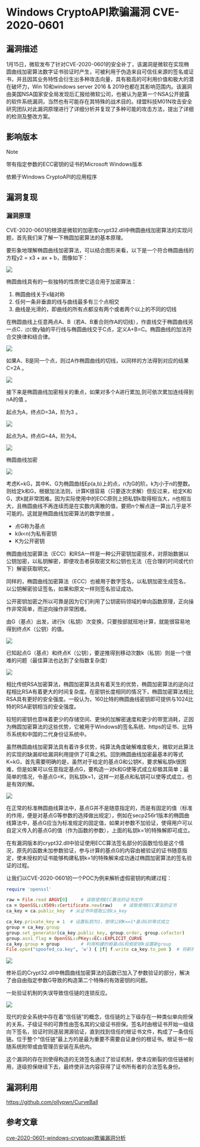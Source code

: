 # Windows CryptoAPI欺骗漏洞 CVE-2020-0601

## 漏洞描述

1月15日，微软发布了针对CVE-2020-0601的安全补丁，该漏洞是微软在实现椭圆曲线加密算法数字证书验证时产生，可被利用于伪造来自可信任来源的签名或证书，并且因其业务特性会衍生出多种攻击向量，具有极高的可利用价值和极大的潜在破坏力，Win 10和windows server 2016 & 2019也都在其影响范围内。该漏洞由美国NSA国家安全局发现后汇报给微软公司，也被认为是第一个NSA公开披露的软件系统漏洞，当然也有可能存在其特殊的战术目的。绿盟科技M01N攻击安全研究团队对此漏洞原理进行了详细分析并复现了多种可能的攻击方法，提出了详细的检测及整改方案。

## 影响版本

> [!NOTE]
>
> 带有指定参数的ECC密钥的证书的Microsoft Windows版本
>
> 依赖于Windows CryptoAPI的应用程序

## 漏洞复现

### 漏洞原理

CVE-2020-0601的根源是微软的加密库crypt32.dll中椭圆曲线加密算法的实现问题，首先我们来了解一下椭圆加密算法的基本原理。

要形象地理解椭圆曲线加密算法，可以结合图形来看，以下是一个符合椭圆曲线的方程y2 = x3 + ax + b，图像如下：

![](http://wikioss.peiqi.tech/vuln/windows-24.png?x-oss-process=image/auto-orient,1/quality,q_90/watermark,image_c2h1aXlpbi9zdWkucG5nP3gtb3NzLXByb2Nlc3M9aW1hZ2UvcmVzaXplLFBfMTQvYnJpZ2h0LC0zOS9jb250cmFzdCwtNjQ,g_se,t_17,x_1,y_10)

椭圆曲线具有的一些独特的性质使它适合用于加密算法：

1. 椭圆曲线关于x轴对称
2. 任何一条非垂直的线与曲线最多有三个点相交
3. 曲线是光滑的，即曲线的所有点都没有两个或者两个以上的不同的切线

在椭圆曲线上任意两点A、B（若A、B重合则作A的切线），作直线交于椭圆曲线另一点C`，过C`做y轴的平行线与椭圆曲线交于C点，定义A+B=C。椭圆曲线的加法符合交换律和结合律。

![](http://wikioss.peiqi.tech/vuln/windows-25.png?x-oss-process=image/auto-orient,1/quality,q_90/watermark,image_c2h1aXlpbi9zdWkucG5nP3gtb3NzLXByb2Nlc3M9aW1hZ2UvcmVzaXplLFBfMTQvYnJpZ2h0LC0zOS9jb250cmFzdCwtNjQ,g_se,t_17,x_1,y_10)

如果A、B是同一个点，则过A作椭圆曲线的切线，以同样的方法得到对应的结果 C=2A 。

![](http://wikioss.peiqi.tech/vuln/windows-26.png?x-oss-process=image/auto-orient,1/quality,q_90/watermark,image_c2h1aXlpbi9zdWkucG5nP3gtb3NzLXByb2Nlc3M9aW1hZ2UvcmVzaXplLFBfMTQvYnJpZ2h0LC0zOS9jb250cmFzdCwtNjQ,g_se,t_17,x_1,y_10)

接下来是椭圆曲线加密相关的重点，如果对多个A进行累加,则可依次累加连线得到nA的值 。

起点为A，终点D=3A，阶为3 。

![](http://wikioss.peiqi.tech/vuln/windows-27.png?x-oss-process=image/auto-orient,1/quality,q_90/watermark,image_c2h1aXlpbi9zdWkucG5nP3gtb3NzLXByb2Nlc3M9aW1hZ2UvcmVzaXplLFBfMTQvYnJpZ2h0LC0zOS9jb250cmFzdCwtNjQ,g_se,t_17,x_1,y_10)

起点为A，终点G=4A，阶为4。

![](http://wikioss.peiqi.tech/vuln/windows-28.png?x-oss-process=image/auto-orient,1/quality,q_90/watermark,image_c2h1aXlpbi9zdWkucG5nP3gtb3NzLXByb2Nlc3M9aW1hZ2UvcmVzaXplLFBfMTQvYnJpZ2h0LC0zOS9jb250cmFzdCwtNjQ,g_se,t_17,x_1,y_10)

椭圆曲线加密

![](http://wikioss.peiqi.tech/vuln/windows-29.png?x-oss-process=image/auto-orient,1/quality,q_90/watermark,image_c2h1aXlpbi9zdWkucG5nP3gtb3NzLXByb2Nlc3M9aW1hZ2UvcmVzaXplLFBfMTQvYnJpZ2h0LC0zOS9jb250cmFzdCwtNjQ,g_se,t_17,x_1,y_10)

考虑K=kG，其中K、G为椭圆曲线Ep(a,b)上的点，n为G的阶。k为小于n的整数。则给定k和G，根据加法法则，计算K很容易（只要逐次求解）但反过来，给定K和G，求k就非常困难。因为实际使用中的ECC原则上把私钥k取得相当大，n也相当大，且椭圆曲线不再连续而是在实数内离散的值，要把n个解点逐一算出几乎是不可能的。这就是椭圆曲线加密算法的数学依据 。

- 点G称为基点
- k(k<n)为私有密钥
- K为公开密钥

椭圆曲线加密算法（ECC）和RSA一样是一种公开密钥加密技术，对原始数据以公钥加密，以私钥解密，即便攻击者获取密文和公钥也无法（在合理的时间或代价下）解密获取明文。

同样的，椭圆曲线加密算法（ECC）也被用于数字签名，以私钥加密生成签名，以公钥解密验证签名，如果和原文一样则签名验证成功。

公开密钥加密之所以可靠是因为它们利用了公钥密码领域的单向函数原理，正向操作非常简单，而逆向操作非常困难。

由G（基点）出发，进行k（私钥）次变换，只要按部就班地计算，就能很容易地得到终点K（公钥）的值。

![](http://wikioss.peiqi.tech/vuln/windows-30.png?x-oss-process=image/auto-orient,1/quality,q_90/watermark,image_c2h1aXlpbi9zdWkucG5nP3gtb3NzLXByb2Nlc3M9aW1hZ2UvcmVzaXplLFBfMTQvYnJpZ2h0LC0zOS9jb250cmFzdCwtNjQ,g_se,t_17,x_1,y_10)

已知起点G（基点）和终点K（公钥），要逆推得到移动次数k（私钥）则是一个很难的问题（最佳算法也达到了全指数复杂度）

![](http://wikioss.peiqi.tech/vuln/windows-31.png?x-oss-process=image/auto-orient,1/quality,q_90/watermark,image_c2h1aXlpbi9zdWkucG5nP3gtb3NzLXByb2Nlc3M9aW1hZ2UvcmVzaXplLFBfMTQvYnJpZ2h0LC0zOS9jb250cmFzdCwtNjQ,g_se,t_17,x_1,y_10)

相比传统RSA加密算法，椭圆加密算法具有着天生的优势，椭圆加密算法的逆向过程相比RSA有着更大的时间复杂度。在密钥长度相同的情况下，椭圆加密算法相比RSA具有更好的安全强度。一般认为，160比特的椭圆曲线密钥即可提供与1024比特的RSA密钥相当的安全强度。

较短的密钥也意味着更少的存储空间、更快的加解密速度和更少的带宽消耗，正因为椭圆加密算法的这些优势，它被用于Windows的签名系统、https的证书、比特币系统和中国的二代身份证系统中。

虽然椭圆曲线加密算法具有着许多优势，纯算法角度破解难度极大，微软对此算法的实现的缺漏却给漏洞利用提供了可乘之机。回到椭圆曲线加密最基本的等式 K=kG，首先需要明确的是，虽然对于给定的基点G和公钥K，要求解私钥k很困难，但是如果可以任意指定基点G，要构造一对k和G使等式成立却极其简单；最简单的情况，令基点G=K，则私钥k=1，这样一对基点和私钥可以使等式成立，也是有效的解。

![](http://wikioss.peiqi.tech/vuln/windows-33.png?x-oss-process=image/auto-orient,1/quality,q_90/watermark,image_c2h1aXlpbi9zdWkucG5nP3gtb3NzLXByb2Nlc3M9aW1hZ2UvcmVzaXplLFBfMTQvYnJpZ2h0LC0zOS9jb250cmFzdCwtNjQ,g_se,t_17,x_1,y_10)

在正常的标准椭圆曲线算法中，基点G并不是随意指定的，而是有固定的值（标准的作用，便是对基点G等参数的选择做出规定），例如在secp256r1版本的椭圆曲线算法中，基点G应当为标准规定的固定值，如果对参数不加验证，使得用户可以自定义传入的基点G的值（作为函数的参数），上面的私钥k=1的特殊解即可成立。

在有漏洞版本的crypt32.dll中验证使用ECC算法签名部分的函数恰恰是这个情况，原先的函数未加参数验证，参与计算的基点G的内容由被验证的证书随意指定，使未授权的证书能够构建私钥k=1的特殊解来成功通过椭圆加密算法的签名验证的过程。

让我们以CVE-2020-0601的一个POC为例来解析虚假密钥的构建过程：

```ruby
require 'openssl'

raw = File.read ARGV[0] 	# 读取使用ECC算法的证书文件
ca = OpenSSL::X509::Certificate.new(raw) 	# 读取使用ECC算法的证书
ca_key = ca.public_key 	# 从证书中提取公钥ca_key

ca_key.private_key = 1 	# 设置私钥为1，使得公钥K==1*基点G的等式成立
group = ca_key.group 
group.set_generator(ca_key.public_key, group.order, group.cofactor)
group.asn1_flag = OpenSSL::PKey::EC::EXPLICIT_CURVE
ca_key.group = group 		# 利用构建的假基点G和假密钥k设置新group
File.open("spoofed_ca.key", 'w') { |f| f.write ca_key.to_pem } 	# 将新的group写入文件
```

![](http://wikioss.peiqi.tech/vuln/windows-34.png?x-oss-process=image/auto-orient,1/quality,q_90/watermark,image_c2h1aXlpbi9zdWkucG5nP3gtb3NzLXByb2Nlc3M9aW1hZ2UvcmVzaXplLFBfMTQvYnJpZ2h0LC0zOS9jb250cmFzdCwtNjQ,g_se,t_17,x_1,y_10)

修补后的Crypt32.dll中椭圆曲线加密算法的函数已加入了参数验证的部分，解决了由自由指定参数G导致的构造第二个特殊的有效密钥的问题。

一处验证机制的失误导致信任链的连锁反应。

![](http://wikioss.peiqi.tech/vuln/windows-35.png?x-oss-process=image/auto-orient,1/quality,q_90/watermark,image_c2h1aXlpbi9zdWkucG5nP3gtb3NzLXByb2Nlc3M9aW1hZ2UvcmVzaXplLFBfMTQvYnJpZ2h0LC0zOS9jb250cmFzdCwtNjQ,g_se,t_17,x_1,y_10)

现代的安全系统中存在着“信任链”的概念，信任链的上下级存在一种类似单向担保的关系，子级证书的可靠性由签名其的父级证书担保。签名时由根证书开始一级级向下签名，验证时则逐层溯源验证，直到找到信任的根证书文件，构成了一条信任链。位于整个“信任链”最上方的是最为重要不需要自证身份的根证书。根证书一般随系统附带或由管理员安装在系统内。

这个漏洞的存在则使得构造的无效签名通过了验证机制，使本应断裂的信任链被利用，逐级担保继续下去，最终使非法内容获得了证书所有者的合法签名身份。

## 漏洞利用

https://github.com/ollypwn/CurveBall

## 参考文章

[cve-2020-0601-windows-cryptoapi欺骗漏洞分析](http://blog.nsfocus.net/cve-2020-0601-windows-cryptoapi%E6%AC%BA%E9%AA%97%E6%BC%8F%E6%B4%9E%E5%88%86%E6%9E%90/)